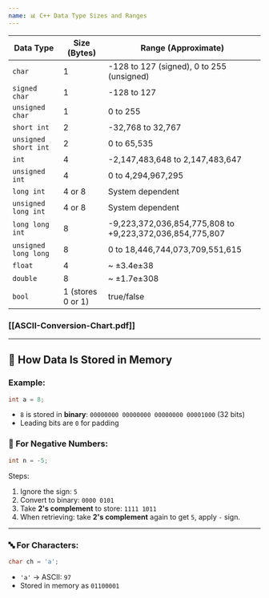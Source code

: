 ```yaml
---
name: 📊 C++ Data Type Sizes and Ranges
---
```



| Data Type            | Size (Bytes)      | Range (Approximate)                                      |
| -------------------- | ----------------- | -------------------------------------------------------- |
| `char`               | 1                 | -128 to 127 (signed), 0 to 255 (unsigned)                |
| `signed char`        | 1                 | -128 to 127                                              |
| `unsigned char`      | 1                 | 0 to 255                                                 |
| `short int`          | 2                 | -32,768 to 32,767                                        |
| `unsigned short int` | 2                 | 0 to 65,535                                              |
| `int`                | 4                 | -2,147,483,648 to 2,147,483,647                          |
| `unsigned int`       | 4                 | 0 to 4,294,967,295                                       |
| `long int`           | 4 or 8            | System dependent                                         |
| `unsigned long int`  | 4 or 8            | System dependent                                         |
| `long long int`      | 8                 | -9,223,372,036,854,775,808 to +9,223,372,036,854,775,807 |
| `unsigned long long` | 8                 | 0 to 18,446,744,073,709,551,615                          |
| `float`              | 4                 | ~ ±3.4e±38                                               |
| `double`             | 8                 | ~   ±1.7e±308                                            |
| `bool`               | 1 (stores 0 or 1) | true/false                                               |
### [[ASCII-Conversion-Chart.pdf]]

---

## 💾 How Data  Is Stored in Memory

### Example:

```cpp
int a = 8;
```

- `8` is stored in **binary**: `00000000 00000000 00000000 00001000` (32 bits)
- Leading bits are `0` for padding

### 🔁 For Negative Numbers:

```cpp
int n = -5;
```

Steps:

1. Ignore the sign: `5`
2. Convert to binary: `0000 0101`
3. Take **2's complement** to store: `1111 1011`
4. When retrieving: take **2's complement** again to get `5`, apply `-` sign.

---

### 🔤 For Characters:

```cpp
char ch = 'a';
```

- `'a'` → ASCII: `97`
- Stored in memory as `01100001`